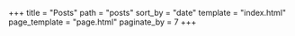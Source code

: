 +++
title = "Posts"
path = "posts"
sort_by = "date"
template = "index.html"
page_template = "page.html"
paginate_by = 7
+++
